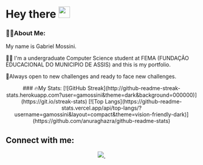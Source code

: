 <h1>
  Hey there
  <img src="https://media.giphy.com/media/hvRJCLFzcasrR4ia7z/giphy.gif" width="30px"/>
</h1>

### 👨‍💻About Me:
My name is Gabriel Mossini.

👨‍🎓 I'm a undergraduate Computer Science student at FEMA (FUNDAÇÃO EDUCACIONAL DO MUNICIPIO DE ASSIS) and this is my portfolio. 

📖Always open to new challenges and ready to face new challenges.

<div id"stats" align="center">
### 🔥My Stats:
      [![GitHub Streak](http://github-readme-streak-stats.herokuapp.com?user=gamossini&theme=dark&background=000000)](https://git.io/streak-stats)
      [![Top Langs](https://github-readme-stats.vercel.app/api/top-langs/?username=gamossini&layout=compact&theme=vision-friendly-dark)](https://github.com/anuraghazra/github-readme-stats)
</div>

## Connect with me:
<div id"Connect" align="center">
   <a href="https://www.linkedin.com/in/gabrielmossini/">
      <img src="https://img.shields.io/badge/LinkedIn-blue?logo=linkedin&logoColor=white&style=for-the-badge">
      <img src="https://komarev.com/ghpvc/?username=your-github-gamossini&style=flat-square&color=blue" alt=""/>
</div>


